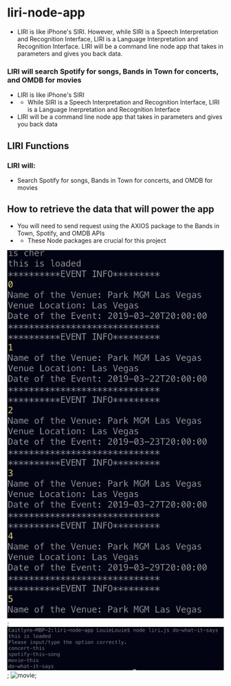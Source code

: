# liri-node-app
- LIRI is like iPhone's SIRI. However, while SIRI is a Speech Interpretation and Recognition Interface, LIRI is a Language Interpretation and Recognition Interface. LIRI will be a command line node app that takes in parameters and gives you back data.

### LIRI will search Spotify for songs, Bands in Town for concerts, and OMDB for movies
- LIRI is like iPhone's SIRI
- - While SIRI is a Speech Interpretation and Recognition Interface, LIRI is a Language Inerpretation and Recognition Interface
- LIRI will be a command line node app that takes in parameters and gives you back data

## LIRI Functions
### LIRI will:
- Search Spotify for songs, Bands in Town for concerts, and OMDB for movies

## How to retrieve the data that will power the app
- You will need to send request using the AXIOS package to the Bands in Town, Spotify, and OMDB APIs
- - These Node packages are crucial for this project

![concert](./images/concert-this.png);
![dowhatitsays](./images/do-what-it-says.png);
![movie](./images/movie-this.png");
